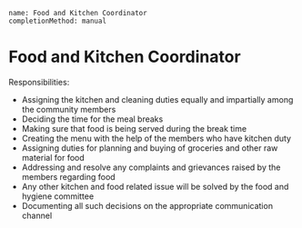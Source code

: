 ```ngMeta
name: Food and Kitchen Coordinator
completionMethod: manual
```

# Food and Kitchen Coordinator

Responsibilities:
- Assigning the kitchen and cleaning duties equally and impartially among the community members
- Deciding the time for the meal breaks
- Making sure that food is being served during the break time
- Creating the menu with the help of the members who have kitchen duty
- Assigning duties for planning and buying of groceries and other raw material for food
- Addressing and resolve any complaints and grievances raised by the members regarding food
- Any other kitchen and food related issue will be solved by the food and hygiene  committee
- Documenting all such decisions on the appropriate communication channel


